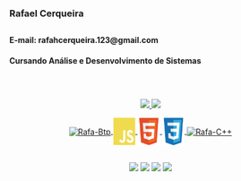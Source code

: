 <h3>Rafael Cerqueira</h3>

## 

<h4>E-mail: rafahcerqueira.123@gmail.com</h4>
<h4>Cursando Análise e Desenvolvimento de Sistemas</h4>

## 

<br><div name="banners" align="center">
  <a href="https://github.com/rafahcerqueira">
  <img height="140em" src="https://github-readme-stats.vercel.app/api?username=rafahcerqueira&show_icons=true&theme=highcontrast&include_all_commits=true&count_private=true"/>
  <img height="140em" src="https://github-readme-stats.vercel.app/api/top-langs/?username=rafahcerqueira&layout=compact&langs_count=7&theme=highcontrast"/>
</div>

<div style="display: inline_block" align="center">
  <img align="center" alt="Rafa-Btp" height="100" width="47" src="https://cdn.jsdelivr.net/gh/devicons/devicon/icons/bootstrap/bootstrap-original.svg">
  <img align="center" alt="Rafa-Js" height="50" width="40" src="https://raw.githubusercontent.com/devicons/devicon/master/icons/javascript/javascript-plain.svg">
  <img align="center" alt="Rafa-HTML" height="50" width="40" src="https://raw.githubusercontent.com/devicons/devicon/master/icons/html5/html5-original.svg">
  <img align="center" alt="Rafa-CSS" height="50" width="40" src="https://raw.githubusercontent.com/devicons/devicon/master/icons/css3/css3-original.svg">
  <img align="center" alt="Rafa-C++" height="50" width="40" src="https://cdn.jsdelivr.net/gh/devicons/devicon/icons/cplusplus/cplusplus-original.svg">      
</div>

## 

<div align="center"> 
  <a href="https://instagram.com/rafaael1" target="_blank"><img src="https://img.shields.io/badge/-Instagram-%23E4405F?style=for-the-badge&logo=instagram&logoColor=white" target="_blank"></a>
  <a href="https://discord.com/users/229270847993413635" target="_blank"><img src="https://img.shields.io/badge/Discord-7289DA?style=for-the-badge&logo=discord&logoColor=white" target="_blank"></a> 
  <a href="mailto:rafahcerqueira.123@gmail.com"><img src="https://img.shields.io/badge/-Gmail-%23333?style=for-the-badge&logo=gmail&logoColor=white" target="_blank"></a>
  <a href="https://www.linkedin.com/in/rafael-cerqueira-1bb947190/" target="_blank"><img src="https://img.shields.io/badge/-LinkedIn-%230077B5?style=for-the-badge&logo=linkedin&logoColor=white" target="_blank"></a>
</div>
